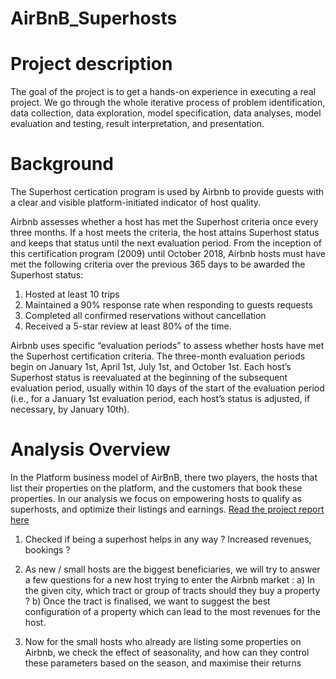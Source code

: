 # AirBnB_Superhosts
# Project description
The goal of the project is to get a hands-on experience in executing a real project. We go through the whole iterative process of problem identification, data collection, data exploration, model specification, data analyses, model evaluation and testing, result interpretation, and presentation.

# Background
The Superhost certication program is used by Airbnb to provide guests with a clear and visible platform-initiated indicator of host quality.

Airbnb assesses whether a host has met the Superhost criteria once every three months. If a host meets the criteria, the host attains Superhost status and keeps that status until the next evaluation period. From the inception of this certification program (2009) until October 2018, Airbnb hosts must have met the following criteria over the previous 365 days to be awarded the Superhost status:

1. Hosted at least 10 trips
2. Maintained a 90% response rate when responding to guests requests
3. Completed all confirmed reservations without cancellation
4. Received a 5-star review at least 80% of the time.

Airbnb uses specific “evaluation periods” to assess whether hosts have met the Superhost certification criteria. The three-month evaluation periods begin on January 1st, April 1st, July 1st, and October 1st. Each host’s Superhost status is reevaluated at the beginning of the subsequent evaluation period, usually within 10 days of the start of the evaluation period (i.e., for a January 1st evaluation period, each host’s status is adjusted, if necessary, by January 10th).

# Analysis Overview
In the Platform business model of AirBnB, there two players, the hosts that list their properties on the platform, and the customers that book these properties. In our analysis we focus on empowering hosts to qualify as superhosts, and optimize their listings and earnings. [Read the project report here](https://github.com/Samridhi1512/AirBnB_Superhosts/blob/main/Group%2017_MGMT%20683_Final%20Project.pptx)

1. Checked if being a superhost helps in any way ? Increased revenues, bookings ?
   
2. As new / small hosts are the biggest beneficiaries, we will try to answer a few questions for a new host trying to enter the Airbnb market :
  a) In the given city, which tract or group of tracts should they buy a property ?
  b) Once the tract is finalised, we want to suggest the best configuration of a property which can lead to the most revenues for the host.

3. Now for the small hosts who already are listing some properties on Airbnb, we check the effect of seasonality, and how can they control these parameters based on the season, and maximise their returns
